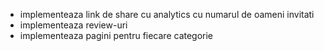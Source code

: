 - implementeaza link de share cu analytics cu numarul de oameni invitati
- implementeaza review-uri
- implementeaza pagini pentru fiecare categorie
